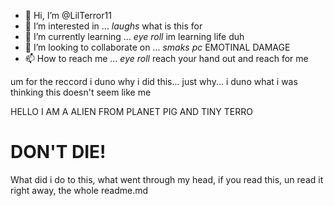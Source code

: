- 👋 Hi, I’m @LilTerror11
- 👀 I’m interested in ... *laughs* what is this for
- 🌱 I’m currently learning ... *eye roll* im learning life duh
- 💞️ I’m looking to collaborate on ... *smaks pc* EMOTINAL DAMAGE
- 📫 How to reach me ... *eye roll* reach your hand out and reach for me

<!---
LilTerror11/LilTerror11 is a ✨ special ✨ repository because its `README.md` (this file) appears on your GitHub profile.
You can click the Preview link to take a look at your changes.
--->

um for the reccord i duno why i did this... just why... i duno what i was thinking this doesn't seem like me

<p> HELLO I AM A ALIEN FROM PLANET PIG AND TINY TERRO </p>
<h1>DON'T DIE!</h1>


What did i do to this, what went through my head, if you read this, un read it right away, the whole readme.md
